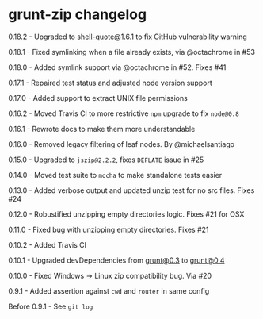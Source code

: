 # grunt-zip changelog
0.18.2 - Upgraded to shell-quote@1.6.1 to fix GitHub vulnerability warning

0.18.1 - Fixed symlinking when a file already exists, via @octachrome in #53

0.18.0 - Added symlink support via @octachrome in #52. Fixes #41

0.17.1 - Repaired test status and adjusted node version support

0.17.0 - Added support to extract UNIX file permissions

0.16.2 - Moved Travis CI to more restrictive `npm` upgrade to fix `node@0.8`

0.16.1 - Rewrote docs to make them more understandable

0.16.0 - Removed legacy filtering of leaf nodes. By @michaelsantiago

0.15.0 - Upgraded to `jszip@2.2.2`, fixes `DEFLATE` issue in #25

0.14.0 - Moved test suite to `mocha` to make standalone tests easier

0.13.0 - Added verbose output and updated unzip test for no src files. Fixes #24

0.12.0 - Robustified unzipping empty directories logic. Fixes #21 for OSX

0.11.0 - Fixed bug with unzipping empty directories. Fixes #21

0.10.2 - Added Travis CI

0.10.1 - Upgraded devDependencies from grunt@0.3 to grunt@0.4

0.10.0 - Fixed Windows -> Linux zip compatibility bug. Via #20

0.9.1 - Added assertion against `cwd` and `router` in same config

Before 0.9.1 - See `git log`
